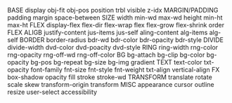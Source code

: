 BASE display obj-fit obj-pos position trbl visible z-idx
MARGIN/PADDING padding margin space-between
SIZE width min-wd max-wd height min-ht max-ht
FLEX display-flex flex-dir flex-wrap flex flex-grow flex-shrink order
FLEX ALIGB justify-content jus-items jus-self aling-content alg-items alg-self
BORDER border-radius bdr-wd bdr-color bdr-opacity bdr-style
DIVIDE divide-width dvd-color dvd-poacity dvd-style
RING ring-width rng-color rng-opacity rng-off-wd rng-off-color
BG bg-attach bg-clip bg-color bg-opacity bg-pos bg-repeat bg-size bg-img gradient
TEXT text-color txt-opacity font-family fnt-size fnt-style fnt-weight txt-align vertical-align
FX box-shadow opacity fill stroke stroke-wd
TRANSFORM translate rotate scale skew transform-origin transform
MISC appearance cursor outline resize user-select accessibility